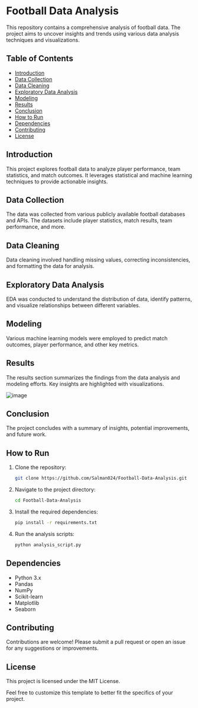# Football Data Analysis

This repository contains a comprehensive analysis of football data. The project aims to uncover insights and trends using various data analysis techniques and visualizations.

## Table of Contents
- [Introduction](#introduction)
- [Data Collection](#data-collection)
- [Data Cleaning](#data-cleaning)
- [Exploratory Data Analysis](#exploratory-data-analysis)
- [Modeling](#modeling)
- [Results](#results)
- [Conclusion](#conclusion)
- [How to Run](#how-to-run)
- [Dependencies](#dependencies)
- [Contributing](#contributing)
- [License](#license)

## Introduction
This project explores football data to analyze player performance, team statistics, and match outcomes. It leverages statistical and machine learning techniques to provide actionable insights.

## Data Collection
The data was collected from various publicly available football databases and APIs. The datasets include player statistics, match results, team performance, and more.

## Data Cleaning
Data cleaning involved handling missing values, correcting inconsistencies, and formatting the data for analysis.

## Exploratory Data Analysis
EDA was conducted to understand the distribution of data, identify patterns, and visualize relationships between different variables.

## Modeling
Various machine learning models were employed to predict match outcomes, player performance, and other key metrics.

## Results
The results section summarizes the findings from the data analysis and modeling efforts. Key insights are highlighted with visualizations.

![image](https://github.com/user-attachments/assets/7a6a437a-4924-429e-9009-d419564bd557)


## Conclusion
The project concludes with a summary of insights, potential improvements, and future work.

## How to Run
1. Clone the repository:
   ```bash
   git clone https://github.com/Salman024/Football-Data-Analysis.git
   ```
2. Navigate to the project directory:
   ```bash
   cd Football-Data-Analysis
   ```
3. Install the required dependencies:
   ```bash
   pip install -r requirements.txt
   ```
4. Run the analysis scripts:
   ```bash
   python analysis_script.py
   ```

## Dependencies
- Python 3.x
- Pandas
- NumPy
- Scikit-learn
- Matplotlib
- Seaborn

## Contributing
Contributions are welcome! Please submit a pull request or open an issue for any suggestions or improvements.

## License
This project is licensed under the MIT License.

Feel free to customize this template to better fit the specifics of your project.
